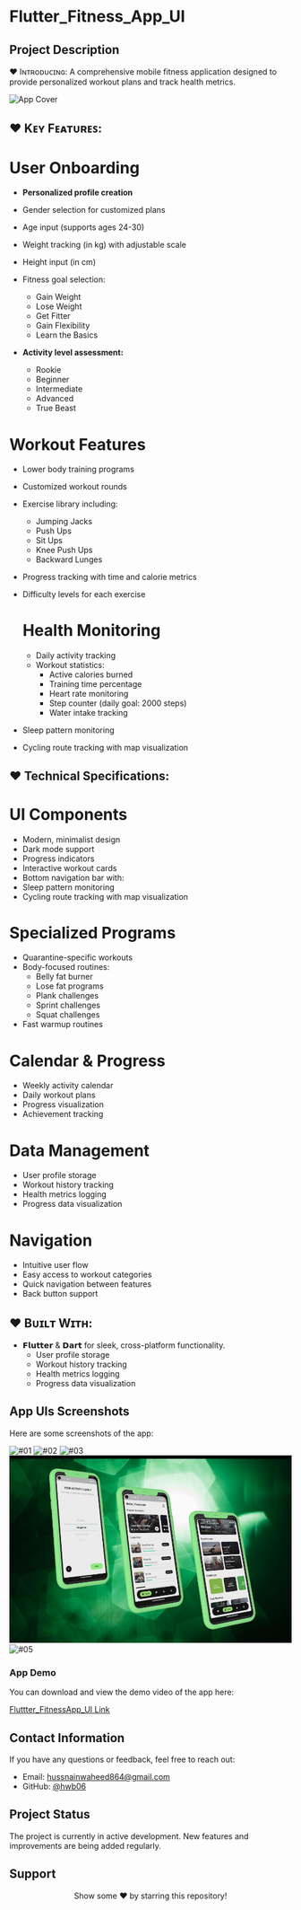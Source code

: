 # Flutter_Fitness_App_UI

## **Project Description**

♥ Iɴᴛʀᴏᴅᴜᴄɪɴɢ: A comprehensive mobile fitness application designed to provide personalized workout plans and track health metrics.

![App Cover](https://github.com/hwb06/Flutter_Fitness_App_UI/blob/main/assets/Project%20Showcase/App%20Cover.jpg)

## ♥ **Kᴇʏ Fᴇᴀᴛᴜʀᴇꜱ**:
# User Onboarding
- **Personalized profile creation**
- Gender selection for customized plans
- Age input (supports ages 24-30)
- Weight tracking (in kg) with adjustable scale
- Height input (in cm)
- Fitness goal selection:
    - Gain Weight
    - Lose Weight
    - Get Fitter
    - Gain Flexibility
    - Learn the Basics

- **Activity level assessment:**
    - Rookie
    - Beginner
    - Intermediate
    - Advanced
    - True Beast

 # Workout Features
 - Lower body training programs
 - Customized workout rounds
 - Exercise library including:
    - Jumping Jacks
    - Push Ups
    - Sit Ups
    - Knee Push Ups
    - Backward Lunges
- Progress tracking with time and calorie metrics
- Difficulty levels for each exercise

  # Health Monitoring
  - Daily activity tracking
  - Workout statistics:
    - Active calories burned
    - Training time percentage
    - Heart rate monitoring
    - Step counter (daily goal: 2000 steps)
    - Water intake tracking
- Sleep pattern monitoring
- Cycling route tracking with map visualization

## ♥ **Technical Specifications**:
# UI Components
- Modern, minimalist design
- Dark mode support
- Progress indicators
- Interactive workout cards
- Bottom navigation bar with:
 - Sleep pattern monitoring
 - Cycling route tracking with map visualization

# Specialized Programs
 - Quarantine-specific workouts
 - Body-focused routines:
   - Belly fat burner
   - Lose fat programs
   - Plank challenges
   - Sprint challenges
   - Squat challenges
- Fast warmup routines

# Calendar & Progress
  - Weekly activity calendar
  - Daily workout plans
  - Progress visualization
  - Achievement tracking

# Data Management
- User profile storage
- Workout history tracking
- Health metrics logging
- Progress data visualization

# Navigation
- Intuitive user flow
- Easy access to workout categories
- Quick navigation between features
- Back button support

## ♥ **Bᴜɪʟᴛ Wɪᴛʜ**:
- 𝗙𝗹𝘂𝘁𝘁𝗲𝗿 & 𝗗𝗮𝗿𝘁 for sleek, cross-platform functionality.
  - User profile storage
  - Workout history tracking
  - Health metrics logging
  - Progress data visualization

## **App UIs Screenshots**
Here are some screenshots of the app:
 
![#01](https://github.com/hwb06/Flutter_Fitness_App_UI/blob/main/assets/Project%20Showcase/01.jpg) 
![#02](https://github.com/hwb06/Flutter_Fitness_App_UI/blob/main/assets/Project%20Showcase/02.jpg) 
![#03](https://github.com/hwb06/Flutter_Fitness_App_UI/blob/main/assets/Project%20Showcase/03.jpg) 
![#04](https://github.com/hwb06/Flutter_Fitness_App_UI/blob/main/assets/Project%20Showcase/04.jpg) 
![#05](https://github.com/hwb06/Flutter_Fitness_App_UI/blob/main/assets/Project%20Showcase/05.jpg) 

### **App Demo**
You can download and view the demo video of the app here:

[Fluttter_FitnessApp_UI Link](https://drive.google.com/file/d/19cSbHt13P0fwidm-3ilTQhxPtdUtictg/view?usp=drive_link)

## **Contact Information**
If you have any questions or feedback, feel free to reach out:
- Email: hussnainwaheed864@gmail.com
- GitHub: [@hwb06](https://github.com/hwb06)

## **Project Status**
The project is currently in active development. New features and improvements are being added regularly.

## **Support**
<div align="center">
Show some ❤️ by starring this repository!
</div>



   
    
